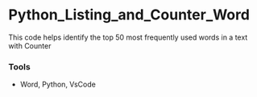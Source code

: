 # Python_Listing_and_Counter_Word
This code helps identify the top 50 most frequently used words in a text with Counter


### Tools
- Word, Python, VsCode

